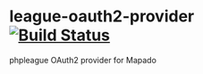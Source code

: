 # league-oauth2-provider [![Build Status](https://travis-ci.org/mapado/league-oauth2-provider.svg?branch=master)](https://travis-ci.org/mapado/league-oauth2-provider)

phpleague OAuth2 provider for Mapado
